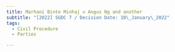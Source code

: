 ```yaml
---
title: Marhani Binte Minhaj v Angus Ng and another
subtitle: "[2022] SGDC 7 / Decision Date: 10\_January\_2022"
tags:
  - Civil Procedure
  - Parties

---
```

